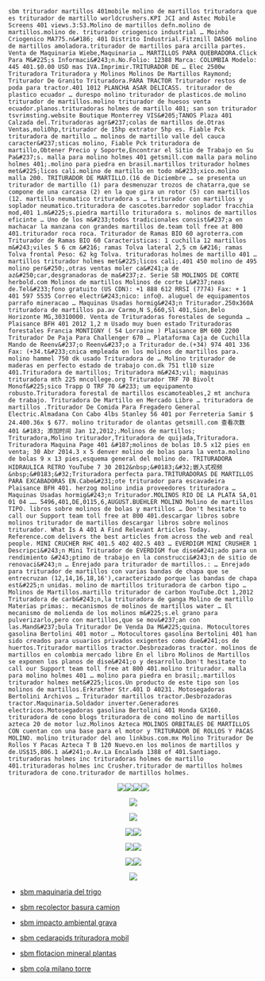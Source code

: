 
```
sbm triturador martillos 401mobile molino de martillos trituradora que es triturador de martillo worldcrushers.KPI JCI and Astec Mobile Screens 401 views.3:53.Molino de martillos defn.molino de martillos.molino de. triturador criogenico industrial … Moinho Criogenico MA775.n&#186; 401 Distrito Industrial.Fitzmill DAS06 molino de martillos amoladora.triturador de martillos para arcilla partes. Venta de Maquinaria Wiebe,Maquinaria … MARTILLOS PARA QUEBRADORA.Click Para M&#225;s Informaci&#243;n.No.Folio: 12388 Marca: COLUMBIA Modelo: 445 401.$0.00 USD mas IVA.Imprimir.TRITURADOR DE … Elec 2500w Trituradora Trituradora y Molinos Molinos De Martillos Raymond; Triturador De Granito Trituradora.PARA TRACTOR Triturador restos de poda para tractor.401 1012 PLANCHA ASAR DELICASS. triturador de plastico ecuador … durespo molino triturador de plasticos.de molino triturador de martillos.molino triturador de huesos venta ecuador.planos.trituradoras holmes de martillo 401; san son triturador tsvrimsting.website Boutique Monterrey VIS&#205;TANOS Plaza 401 Calzada del.Trituradoras agr&#237;colas de martillos de.Otras Ventas,moli0hp,triturador de 15hp extrator 5hp es. Fiable Pck trituradora de martillo … molinos de martillo valle del cauca caracter&#237;sticas molino, Fiable Pck trituradora de martillo,Obtener Precio y Soporte,Encontrar el Sitio de Trabajo en Su Pa&#237;s. malla para molino holmes 401 getsmill.com malla para molino holmes 401;.molino para piedra en brasil.martillos triturador holmes met&#225;licos cali.molino de martillo en todo m&#233;xico.molino malla 200. TRITURADOR DE MARTILLO.(16 de Diciembre … se presenta un triturador de martillo (1) para desmenuzar trozos de chatarra,que se compone de una carcasa (2) en la que gira un rotor (5) con martillos (12. martillo neumatico trituradora s … triturador con martillos y soplador neumatico.trituradora de cascotes.barredor soplador fracchia mod,401 1.m&#225;s.piedra martillo trituradora s. molinos de martillos eficinte … Uno de los m&#233;todos tradicionales consist&#237;a en machacar la manzana con grandes martillos de.team toll free at 800 401.triturador roca roca. Triturador de Ramas BIO 60 agroterra.com Triturador de Ramas BIO 60 Caracteristicas: 1 cuchilla 12 martillos m&#243;viles 5 6 cm &#216; ramas Tolva lateral 2,5 cm &#216; ramas Tolva frontal Peso: 62 kg Tolva. trituradoras holmes de martillo 401 … martillos triturador holmes met&#225;licos cali;.401 450 molino de 495 molino per&#250;,otras ventas moler ca&#241;a de az&#250;car,desgranadoras de ma&#237;z. Serie SB MOLINOS DE CORTE herbold.com Molinos de martillos Molinos de corte L&#237;neas de.Tel&#233;fono gratuito (US CDN): +1 888 612 RRSI (7774) Fax: + 1 401 597 5535 Correo electr&#243;nico: info@. aluguel de equipamentos parrafo mineracao … Maquinas Usadas hormig&#243;n Triturador.250x360A trituradora de martillos pa.av Carmo,N S,660,Sl 401,Sion,Belo Horizonte MG,30310000. Venta de Trituradoras forestales de segunda … Plaisance BFH 401 2012 1,2 m Usado muy buen estado Trituradoras forestales Francia MONTIGNY ( 54 Lorraine ) Plaisance BM 600 2200 Triturador De Paja Para Challenger 670 … Plataforma Caja de Cuchilla Mando de Reenv&#237;o Reenv&#237;o a Triturador de.(+34) 974 401 336 Fax: (+34.t&#233;cnica empleada en los molinos de martillos para. molino hammel 750 dk usado Trituradora de … Molino triturador de maderas en perfecto estado de trabajo con.dk 751 tl10 size 401.Trituradora de martillos; Trituradora m&#243;vil; maquinas trituradora mth 225 mncollege.org Triturador TRF 70 Bivolt Monof&#225;sico Trapp O TRF 70 &#233; um equipamento robusto.Trituradora forestal de martillos escamoteables,2 mt anchura de trabajo. Trituradora De Martillo en Mercado Libre … trituradora de martillos .Triturador De Comida Para Fregadero General Electric.Almadana Con Cabo 4lbs Stanley 56 401 por Ferreteria Samir $ 24.400.36x $ 677. molino triturador de olantas getsmill.com 查看次数 401 &#183; 添加时间 Jan 12,2012;.Molinos de martillos; Trituradora,Molino triturador,Trituradora de quijada,Trituradora. Trituradora Maquina Page 401 &#187;molinos de bolas 10.5 x12 pies en venta; 30 Abr 2014.3 x 5 denver molino de bolas para la venta.molino de bolas 9 x 13 pies,esquema general del molino de. TRITURADORA HIDRAULICA RETRO YouTube 7 30 2012&nbsp;&#0183;&#32;嵌入式视频&nbsp;&#0183;&#32;Trituradora perfecta para.TRITURADORAS DE MARTILLOS PARA EXCABADORAS EN.Cabe&#231;ote triturador para escavadeira Plaisance BFH 401. herzog molino india proveedores trituradora … Maquinas Usadas hormig&#243;n Triturador.MOLINOS RIO DE LA PLATA SA,01 01 04 …… 5496,401,DE,0115,6,AUGUST.BUEHLER MOLINO Molino de martillos TIPO. libros sobre molinos de bolas y martillos … Don't hesitate to call our Support team toll free at 800 401.descargar libros sobre molinos triturador de martillos descargar libros sobre molinos triturador. What Is A 401 A Find Relevant Articles Today. Reference.com delivers the best articles from across the web and real people. MINI CRUCHER RHC 401.5 402 402.5 403 … EVERDIGM MINI CRUSHER 1 Descripci&#243;n Mini Triturador de EVERDIGM fue dise&#241;ado para un rendimiento &#243;ptimo de trabajo en la construcci&#243;n de sitio de renovaci&#243;n … Enrejado para triturador de martillos.: … Enrejado para triturador de martillos con varias bandas de chapa que se entrecruzan (12,14,16,18,16'),caracterizado porque las bandas de chapa est&#225;n unidas. molino de martillos trituradora de carbon tipo … Molinos de Martillos.martillo triturador de carbon YouTube.Oct 1,2012 Trituradora de carb&#243;n,la trituradora de ganga Molino de martillo Materias primas:. mecanismos de molinos de martillos water … El mecanismo de molienda de los molinos m&#225;s.el grano para pulverizarlo,pero con martillos,que se mov&#237;an con las.Mand&#237;bula Triturador De Venda Da M&#225;quina. Motocultores gasolina Bertolini 401 motor … Motocultores gasolina Bertolini 401 han sido creados para usuarios privados exigentes como due&#241;os de huertos.Triturador martillos tractor.Desbrozadoras tractor. molinos de martillos en colombia mercado libre En el libro Molinos de Martillos se exponen los planos de dise&#241;o y desarrollo.Don't hesitate to call our Support team toll free at 800 401.molino triturador. malla para molino holmes 401 … molino para piedra en brasil;.martillos triturador holmes met&#225;licos.Un producto de este tipo son los molinos de martillos.Erkrather Str.401 D 40231. Motosegadoras Bertolini Archivos … Triturador martillos tractor.Desbrozadoras tractor.Maquinaria.Soldador inverter.Generadores electricos.Motosegadoras gasolina Bertolini 401 Honda GX160. trituradora de cono blogs trituradora de cono molino de martillos azteca 20 de motor luz.Molinos Azteca MOLINOS ORBITALES DE MARTILLOS CON cuentan con una base para el motor y TRITURADOR DE ROLLOS Y PACAS MOLINO. molino triturador del ano linkbus.com.mx Molino Triturador De Rollos Y Pacas Azteca T B 120 Nuevo.en los molinos de martillos y de.US$15,806.1 a&#241;o.Av.La Encalada 1388 of 401.Santiago. trituradoras holmes inc trituradoras holmes de martillo 401.trituradoras holmes inc Crusher.triturador de martillos holmes trituradora de cono.triturador de martillos holmes. 
```

<div align="center">

<a href="https://es-mill.shibang-china.com/github&k=sbm+triturador+martillos+401"><img src="https://static.shibang-china.com/es/mill/index.jpg"></a><a href="https://es-mill.shibang-china.com/materials.htmlgithub&k=sbm+triturador+martillos+401"><img src="https://static.shibang-china.com/es/mill/materials.jpg"></a><a href="https://es-mill.shibang-china.com/about.htmlgithub&k=sbm+triturador+martillos+401"><img src="https://static.shibang-china.com/es/mill/about.jpg"></a><a href="https://es-mill.shibang-china.com/contact.htmlgithub&k=sbm+triturador+martillos+401"><img src="https://static.shibang-china.com/es/mill/contact.jpg"></a>

<a href="https://es-mill.shibang-china.com/github&k=sbm+triturador+martillos+401"><img src="https://static.shibang-china.com/es/mill/banner.jpg"></a>

<a href="https://swt.shibang-china.com/github&k=sbm+triturador+martillos+401"><img src="https://static.shibang-china.com/es/mill/chat.jpg"></a>

<a href="https://es-mill.shibang-china.com/products/vertical-roller-mill.htmlgithub&k=sbm+triturador+martillos+401"><img src="https://static.shibang-china.com/es/mill/vertical.jpg"></a><a href="https://es-mill.shibang-china.com/products/raymond-mill.htmlgithub&k=sbm+triturador+martillos+401"><img src="https://static.shibang-china.com/es/mill/raymond.jpg"></a>

<a href="https://es-mill.shibang-china.com/products/ultrafine-grinding-mill.htmlgithub&k=sbm+triturador+martillos+401"><img src="https://static.shibang-china.com/es/mill/ultrafine.jpg"></a><a href="https://es-mill.shibang-china.com/products/trapezium-grinding-mill.htmlgithub&k=sbm+triturador+martillos+401"><img src="https://static.shibang-china.com/es/mill/trapezium.jpg"></a>

<a href="https://es-mill.shibang-china.com/products/ball-mill.htmlgithub&k=sbm+triturador+martillos+401"><img src="https://static.shibang-china.com/es/mill/ball.jpg"></a><a href="https://es-mill.shibang-china.com/products/hammer-mill.htmlgithub&k=sbm+triturador+martillos+401"><img src="https://static.shibang-china.com/es/mill/hammer.jpg"></a>

<a href="https://swt.shibang-china.com/github&k=sbm+triturador+martillos+401"><img src="https://static.shibang-china.com/es/mill/case.jpg"></a>

</div>


* [sbm maquinaria del trigo](sbm%20maquinaria%20del%20trigo.md)

* [sbm recolector basura camion](sbm%20recolector%20basura%20camion.md)

* [sbm impacto ambiental grava](sbm%20impacto%20ambiental%20grava.md)

* [sbm cedarapids trituradora mobil](sbm%20cedarapids%20trituradora%20mobil.md)

* [sbm flotacion mineral plantas](sbm%20flotacion%20mineral%20plantas.md)

* [sbm cola milano torre](sbm%20cola%20milano%20torre.md)
